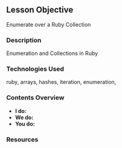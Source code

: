 <!--- AUTOMATICALLY GENERATED DO NOT EDIT -->
## Lesson Objective

Enumerate over a Ruby Collection

### Description

Enumeration and Collections in Ruby

### Technologies Used

ruby, arrays, hashes, iteration, enumeration, 

### Contents Overview

- **I do:**
- **We do:**
- **You do:**

### Resources


